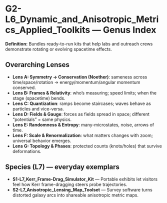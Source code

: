 # G2-L6_Dynamic_and_Anisotropic_Metrics_Applied_Toolkits — Genus Index
**Definition:** Bundles ready-to-run kits that help labs and outreach crews demonstrate rotating or evolving spacetime effects.

## Overarching Lenses

- **Lens A: Symmetry -> Conservation (Noether)**: sameness across time/space/rotation → energy/momentum/angular momentum conserved.
- **Lens B: Frames & Relativity**: who’s measuring; speed limits; when the stage (spacetime) bends.
- **Lens C: Quantization**: ramps become staircases; waves behave as particles and vice-versa.
- **Lens D: Fields & Gauge**: forces as fields spread in space; different “potentials” = same physics.
- **Lens E: Randomness & Entropy**: many-microstates, noise, arrows of time.
- **Lens F: Scale & Renormalization**: what matters changes with zoom; universal behavior emerges.
- **Lens G: Topology & Phases**: protected counts (knots/holes) that survive deformations.

## Species (L7) — everyday exemplars
- **S1-L7_Kerr_Frame-Drag_Simulator_Kit** — Portable exhibits let visitors feel how Kerr frame-dragging steers probe trajectories.
- **S2-L7_Anisotropic_Lensing_Map_Toolset** — Survey software turns distorted galaxy arcs into shareable anisotropic metric maps.
